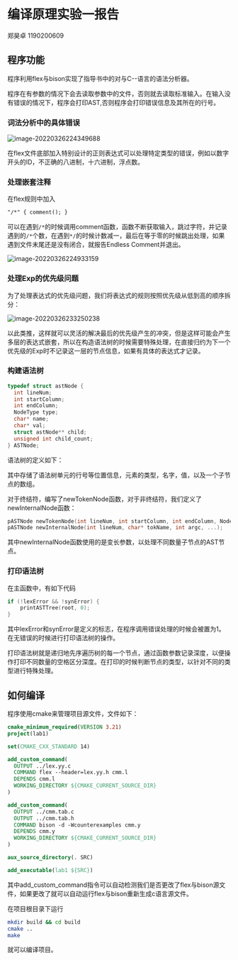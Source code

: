  # 编译原理实验一报告

郑昊卓 1190200609

## 程序功能

程序利用flex与bison实现了指导书中的对与C--语言的语法分析器。

程序在有参数的情况下会去读取参数中的文件，否则就去读取标准输入。在输入没有错误的情况下，程序会打印AST,否则程序会打印错误信息及其所在的行号。

### 词法分析中的具体错误

![image-20220326224349688](https://zzccppp-img-1253373012.cos.ap-beijing.myqcloud.com/img/202203262247864.png)

在flex文件底部加入特别设计的正则表达式可以处理特定类型的错误，例如以数字开头的ID，不正确的八进制，十六进制，浮点数。

### 处理嵌套注释

在flex规则中加入

``` flex
"/*" { comment(); }
```

可以在遇到`/*`的时候调用comment函数，函数不断获取输入，跳过字符，并记录遇到的`/*`个数，在遇到`*/`的时候计数减一，最后在等于零的时候跳出处理，如果遇到文件末尾还是没有闭合，就报告Endless Comment并退出。

![image-20220326224933159](https://zzccppp-img-1253373012.cos.ap-beijing.myqcloud.com/img/202203262258048.png)

### 处理Exp的优先级问题

为了处理表达式的优先级问题，我们将表达式的规则按照优先级从低到高的顺序拆分：

![image-20220326233250238](https://zzccppp-img-1253373012.cos.ap-beijing.myqcloud.com/img/202203262332288.png)

以此类推，这样就可以灵活的解决最后的优先级产生的冲突，但是这样可能会产生多层的表达式嵌套，所以在构造语法树的时候需要特殊处理，在直接归约为下一个优先级的Exp时不记录这一层的节点信息，如果有具体的表达式才记录。

### 构建语法树

``` c
typedef struct astNode {
  int lineNum;
  int startColumn;
  int endColumn;
  NodeType type;
  char* name;
  char* val;
  struct astNode** child;
  unsigned int child_count;
} ASTNode;
```

语法树的定义如下：

其中存储了语法树单元的行号等位置信息，元素的类型，名字，值，以及一个子节点的数组。

对于终结符，编写了newTokenNode函数，对于非终结符，我们定义了newInternalNode函数：

``` c
pASTNode newTokenNode(int lineNum, int startColumn, int endColumn, NodeType type,char* tokName, char* tokText);
pASTNode newInternalNode(int lineNum, char* tokName, int argc, ...);
```

其中newInternalNode函数使用的是变长参数，以处理不同数量子节点的AST节点。

### 打印语法树

在主函数中，有如下代码

``` c
if (!lexError && !synError) {
    printASTTree(root, 0);
}
```

其中lexError和synError是定义的标志，在程序调用错误处理的时候会被置为1。在无错误的时候进行打印语法树的操作。

打印语法树就是递归地先序遍历树的每一个节点，通过函数参数记录深度，以便操作打印不同数量的空格区分深度。在打印的时候判断节点的类型，以针对不同的类型进行特殊处理。

## 如何编译

程序使用cmake来管理项目源文件，文件如下：

``` cmake
cmake_minimum_required(VERSION 3.21)
project(lab1)

set(CMAKE_CXX_STANDARD 14)

add_custom_command(
  OUTPUT ../lex.yy.c
  COMMAND flex --header=lex.yy.h cmm.l
  DEPENDS cmm.l
  WORKING_DIRECTORY ${CMAKE_CURRENT_SOURCE_DIR}
)

add_custom_command(
  OUTPUT ../cmm.tab.c
  OUTPUT ../cmm.tab.h
  COMMAND bison -d -Wcounterexamples cmm.y
  DEPENDS cmm.y
  WORKING_DIRECTORY ${CMAKE_CURRENT_SOURCE_DIR}
)

aux_source_directory(. SRC)

add_executable(lab1 ${SRC})
```

其中add_custom_command指令可以自动检测我们是否更改了flex与bison源文件，如果更改了就可以自动运行flex与bison重新生成c语言源文件。

在项目根目录下运行

``` bash
mkdir build && cd build
cmake ..
make
```

就可以编译项目。
